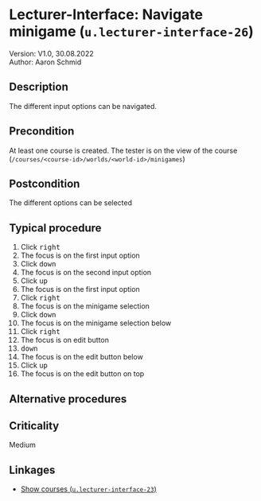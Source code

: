 # Lecturer-Interface: Navigate minigame (`u.lecturer-interface-26`)


Version: V1.0, 30.08.2022 \
Author: Aaron Schmid

## Description

The different input options can be navigated.

## Precondition

At least one course is created. The tester is on the view of the course (`/courses/<course-id>/worlds/<world-id>/minigames`)

## Postcondition

The different options can be selected

## Typical procedure

1. Click <kbd>right</kbd>
2. The focus is on the first input option
3. Click <kbd>down</kbd>
4. The focus is on the second input option
5. Click <kbd>up</kbd>
6. The focus is on the first input option
7. Click <kbd>right</kbd>
8. The focus is on the minigame selection
9. Click <kbd>down</kbd>
10. The focus is on the minigame selection below
11. Click <kbd>right</kbd>
12. The focus is on edit button
13. <kbd>down</kbd>
14. The focus is on the edit button below
15. Click <kbd>up</kbd>
16. The focus is on the edit button on top

## Alternative procedures

## Criticality

Medium

## Linkages

- [Show courses (`u.lecturer-interface-23`)](u-lecturer-interface-23-navigate-sidebar.md)

